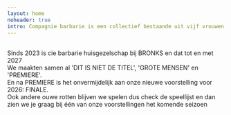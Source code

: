 ```yaml
---
layout: home
noheader: true
intro: Compagnie barbarie is een collectief bestaande uit vijf vrouwen. <a href="/nl/over-ons/">Lees meer</a>
---
```

<br>
Sinds 2023 is cie barbarie huisgezelschap bij BRONKS en dat tot en met 2027<br>
We maakten samen al 'DIT IS NIET DE TITEL', 'GROTE MENSEN' en 'PREMIERE'.<br>
En na PREMIERE is het onvermijdelijk aan onze nieuwe voorstelling voor 2026: FINALE.<br>
Ook andere ouwe rotten blijven we spelen dus check de speellijst en dan zien we je graag bij één van onze voorstellingen het komende seizoen<br>

